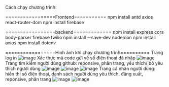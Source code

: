 Cách chạy chương trình:

=================Frontend===========
npm install antd axios react-router-dom
npm install firebase

=================backend=============
npm install express cors body-parser firebase twilio
npm install --save-dev nodemon
npm install axios
npm install dotenv

=================Hình ảnh khi chạy chương trình==========
Trang log in
![image](https://github.com/user-attachments/assets/53f4427e-0697-474a-83f0-385a31756a1a)
Xác thực mã code gửi về số điện thoại đã nhập
![image](https://github.com/user-attachments/assets/45c7aad0-8ce4-48e4-a364-939de5aa96b4)
Trang tìm kiếm người dùng github: reponsive, phân trang, yêu thích/ bỏ yêu thích người dùng
![image](https://github.com/user-attachments/assets/2701e53d-b10d-41eb-809c-49739c083ade)
![image](https://github.com/user-attachments/assets/415d1689-0573-4f2a-a3c9-f832c6f5feb7)
![image](https://github.com/user-attachments/assets/6128fa72-1bd0-490f-96f6-cc10ae27a0e4)
Trang cá nhân người dùng: hiển thị số điện thoại, danh sách người dùng yêu thích, đăng xuất, reponsive, phân trang
![image](https://github.com/user-attachments/assets/05623872-be19-40a3-9892-8fe1f27a8573)
![image](https://github.com/user-attachments/assets/d311ddbd-185b-49f0-9e9f-0d1889fc83ff)


